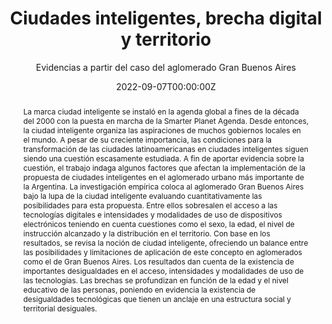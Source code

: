 ---
title: Ciudades inteligentes, brecha digital y territorio

subtitle: Evidencias a partir del caso del aglomerado Gran Buenos Aires
 
publication: '*Territorios*, (47)'



author_notes:
- Equal contribution
- Equal contribution
authors:
- Mercedes Di Virgilio
- Pablo Serrati

abstract: "La marca ciudad inteligente se instaló en la agenda global a fines de la década del 2000 con la puesta en marcha de la Smarter Planet Agenda. Desde entonces, la ciudad inteligente organiza las aspiraciones de muchos gobiernos locales en el mundo. A pesar de su creciente importancia, las condiciones para la transformación de las ciudades latinoamericanas en ciudades inteligentes siguen siendo una cuestión escasamente estudiada. A fin de aportar evidencia sobre la cuestión, el trabajo indaga algunos factores que afectan la implementación de la propuesta de ciudades inteligentes en el aglomerado urbano más importante de la Argentina. La investigación empírica coloca al aglomerado Gran Buenos Aires bajo la lupa de la ciudad inteligente evaluando cuantitativamente las posibilidades para esta propuesta. Entre ellos sobresalen el acceso a las tecnologías digitales e intensidades y modalidades de uso de dispositivos electrónicos teniendo en cuenta cuestiones como el sexo, la edad, el nivel de instrucción alcanzado y la distribución en el territorio. Con base en los resultados, se revisa la noción de ciudad inteligente, ofreciendo un balance entre las posibilidades y limitaciones de aplicación de este concepto en aglomerados como el de Gran Buenos Aires. Los resultados dan cuenta de la existencia de importantes desigualdades en el acceso, intensidades y modalidades de uso de las tecnologías. Las brechas se profundizan en función de la edad y el nivel educativo de las personas, poniendo en evidencia la existencia de desigualdades tecnológicas que tienen un anclaje en una estructura social y territorial desiguales."

tags:
- Ciudad inteligente
- Brecha digital
- Buenos Aires
- Efectos de lugar

date: "2022-09-07T00:00:00Z"
doi: "10.12804/revistas.urosario.edu.co/territorios/a.11635"
featured: true
image:
  focal_point: ""
  preview_only: false
projects: []

# Publication type.
# Legend: 0 = Uncategorized; 1 = Conference paper; 2 = Journal article;
# 3 = Preprint / Working Paper; 4 = Report; 5 = Book; 6 = Book section;
# 7 = Thesis; 8 = Patent
publication_types: ["2"]
publishDate: "2022-09-07T00:00:00Z"

url_pdf: publication/2022_smarth-cities/
---